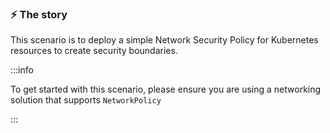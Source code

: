 ### ⚡️ The story

This scenario is to deploy a simple Network Security Policy for Kubernetes resources to create security boundaries.

:::info

To get started with this scenario, please ensure you are using a networking solution that supports `NetworkPolicy`

:::